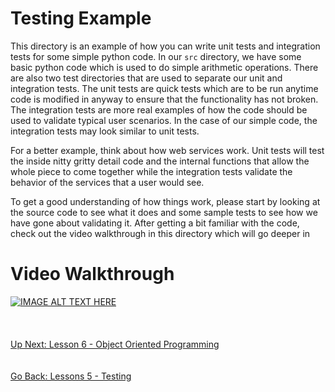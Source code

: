 # Testing Example 
This directory is an example of how you can write unit tests and integration tests for some simple python code. In our
`src` directory, we have some basic python code which is used to do simple arithmetic operations. There are also two
test directories that are used to separate our unit and integration tests. The unit tests are quick tests which are to be
run anytime code is modified in anyway to ensure that the functionality has not broken. The integration tests are more
real examples of how the code should be used to validate typical user scenarios. In the case of our simple code, the
integration tests may look similar to unit tests.

For a better example, think about how web services work. Unit tests will test the inside nitty gritty detail code and 
the internal functions that allow the whole piece to come together while the integration tests validate the behavior of
the services that a user would see. 

To get a good understanding of how things work, please start by looking at the source code to see what it does and some
sample tests to see how we have gone about validating it. After getting a bit familiar with the code, check out the video
walkthrough in this directory which will go deeper in

# Video Walkthrough
[![IMAGE ALT TEXT HERE](https://img.youtube.com/vi/YOUTUBE_VIDEO_ID_HERE/0.jpg)](https://www.youtube.com/watch?v=YOUTUBE_VIDEO_ID_HERE)
\
\
\
\
[Up Next: Lesson 6 - Object Oriented Programming](../../lesson06-object-oriented-programming/README.md)
\
\
\
[Go Back: Lessons 5 - Testing](../README.md)
